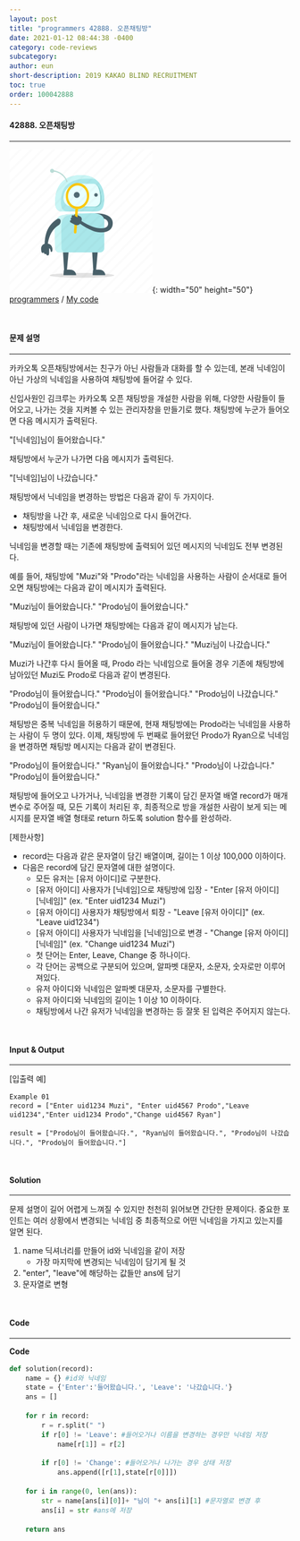 ```yaml
---
layout: post
title: "programmers 42888. 오픈채팅방"
date: 2021-01-12 08:44:38 -0400
category: code-reviews
subcategory: 
author: eun
short-description: 2019 KAKAO BLIND RECRUITMENT
toc: true
order: 100042888
---
```


#### 42888. 오픈채팅방
---
![Image Alt 텍스트](/assets/link.png){: width="50" height="50"} <a href="https://programmers.co.kr/learn/courses/30/lessons/42888"> programmers</a>  /  <a href="https://github.com/JJungEEun/CodingTest/blob/main/programmers/level2/2019_kakao_%EC%98%A4%ED%94%88%EC%B1%84%ED%8C%85%EB%B0%A9(programmers%2042888).ipynb">  My code</a>


<br>

#### 문제 설명
---

카카오톡 오픈채팅방에서는 친구가 아닌 사람들과 대화를 할 수 있는데, 본래 닉네임이 아닌 가상의 닉네임을 사용하여 채팅방에 들어갈 수 있다.

신입사원인 김크루는 카카오톡 오픈 채팅방을 개설한 사람을 위해, 다양한 사람들이 들어오고, 나가는 것을 지켜볼 수 있는 관리자창을 만들기로 했다. 채팅방에 누군가 들어오면 다음 메시지가 출력된다.

"[닉네임]님이 들어왔습니다."

채팅방에서 누군가 나가면 다음 메시지가 출력된다.

"[닉네임]님이 나갔습니다."

채팅방에서 닉네임을 변경하는 방법은 다음과 같이 두 가지이다.

- 채팅방을 나간 후, 새로운 닉네임으로 다시 들어간다.
- 채팅방에서 닉네임을 변경한다.

닉네임을 변경할 때는 기존에 채팅방에 출력되어 있던 메시지의 닉네임도 전부 변경된다.

예를 들어, 채팅방에 "Muzi"와 "Prodo"라는 닉네임을 사용하는 사람이 순서대로 들어오면 채팅방에는 다음과 같이 메시지가 출력된다.

"Muzi님이 들어왔습니다."
"Prodo님이 들어왔습니다."

채팅방에 있던 사람이 나가면 채팅방에는 다음과 같이 메시지가 남는다.

"Muzi님이 들어왔습니다."
"Prodo님이 들어왔습니다."
"Muzi님이 나갔습니다."

Muzi가 나간후 다시 들어올 때, Prodo 라는 닉네임으로 들어올 경우 기존에 채팅방에 남아있던 Muzi도 Prodo로 다음과 같이 변경된다.

"Prodo님이 들어왔습니다."
"Prodo님이 들어왔습니다."
"Prodo님이 나갔습니다."
"Prodo님이 들어왔습니다."

채팅방은 중복 닉네임을 허용하기 때문에, 현재 채팅방에는 Prodo라는 닉네임을 사용하는 사람이 두 명이 있다. 이제, 채팅방에 두 번째로 들어왔던 Prodo가 Ryan으로 닉네임을 변경하면 채팅방 메시지는 다음과 같이 변경된다.

"Prodo님이 들어왔습니다."
"Ryan님이 들어왔습니다."
"Prodo님이 나갔습니다."
"Prodo님이 들어왔습니다."

채팅방에 들어오고 나가거나, 닉네임을 변경한 기록이 담긴 문자열 배열 record가 매개변수로 주어질 때, 모든 기록이 처리된 후, 최종적으로 방을 개설한 사람이 보게 되는 메시지를 문자열 배열 형태로 return 하도록 solution 함수를 완성하라.


[제한사항]
- record는 다음과 같은 문자열이 담긴 배열이며, 길이는 1 이상 100,000 이하이다.
- 다음은 record에 담긴 문자열에 대한 설명이다.
    + 모든 유저는 [유저 아이디]로 구분한다.
    + [유저 아이디] 사용자가 [닉네임]으로 채팅방에 입장 - "Enter [유저 아이디] [닉네임]" (ex. "Enter uid1234 Muzi")
    + [유저 아이디] 사용자가 채팅방에서 퇴장 - "Leave [유저 아이디]" (ex. "Leave uid1234")
    + [유저 아이디] 사용자가 닉네임을 [닉네임]으로 변경 - "Change [유저 아이디] [닉네임]" (ex. "Change uid1234 Muzi")
    + 첫 단어는 Enter, Leave, Change 중 하나이다.
    + 각 단어는 공백으로 구분되어 있으며, 알파벳 대문자, 소문자, 숫자로만 이루어져있다.
    + 유저 아이디와 닉네임은 알파벳 대문자, 소문자를 구별한다.
    + 유저 아이디와 닉네임의 길이는 1 이상 10 이하이다.
    + 채팅방에서 나간 유저가 닉네임을 변경하는 등 잘못 된 입력은 주어지지 않는다.


<br>

#### Input & Output
---

[입출력 예]

``` 
Example 01
record = ["Enter uid1234 Muzi", "Enter uid4567 Prodo","Leave uid1234","Enter uid1234 Prodo","Change uid4567 Ryan"]	

result = ["Prodo님이 들어왔습니다.", "Ryan님이 들어왔습니다.", "Prodo님이 나갔습니다.", "Prodo님이 들어왔습니다."]
``` 

<br>

#### Solution
---

문제 설명이 길어 어렵게 느껴질 수 있지만 천천히 읽어보면 간단한 문제이다.
중요한 포인트는 여러 상황에서 변경되는 닉네임 중 최종적으로 어떤 닉네임을 가지고 있는지를 알면 된다.

1. name 딕셔너리를 만들어 id와 닉네임을 같이 저장
    + 가장 마지막에 변경되는 닉네임이 담기게 될 것
2. "enter", "leave"에 해당하는 값들만 ans에 담기
3. 문자열로 변형

<br>

#### Code
---
**Code**
```python
def solution(record):
    name = {} #id와 닉네임
    state = {'Enter':'들어왔습니다.', 'Leave': '나갔습니다.'} 
    ans = []
    
    for r in record:
        r = r.split(" ")
        if r[0] != 'Leave': #들어오거나 이름을 변경하는 경우만 닉네임 저장
            name[r[1]] = r[2]

        if r[0] != 'Change': #들어오거나 나가는 경우 상태 저장
            ans.append([r[1],state[r[0]]])
            
    for i in range(0, len(ans)):
        str = name[ans[i][0]]+ "님이 "+ ans[i][1] #문자열로 변경 후 
        ans[i] = str #ans에 저장
    
    return ans
```
